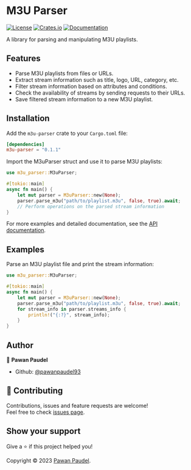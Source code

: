 # M3U Parser

[![License](https://img.shields.io/badge/license-MIT-blue.svg)](LICENSE)
[![Crates.io](https://img.shields.io/crates/v/m3u-parser.svg)](https://crates.io/crates/m3u-parser)
[![Documentation](https://docs.rs/m3u-parser/badge.svg)](https://docs.rs/m3u-parser)

A library for parsing and manipulating M3U playlists.

## Features

- Parse M3U playlists from files or URLs.
- Extract stream information such as title, logo, URL, category, etc.
- Filter stream information based on attributes and conditions.
- Check the availability of streams by sending requests to their URLs.
- Save filtered stream information to a new M3U playlist.

## Installation

Add the `m3u-parser` crate to your `Cargo.toml` file:

```toml
[dependencies]
m3u-parser = "0.1.1"
```

Import the M3uParser struct and use it to parse M3U playlists:

```rust
use m3u_parser::M3uParser;

#[tokio::main]
async fn main() {
    let mut parser = M3uParser::new(None);
    parser.parse_m3u("path/to/playlist.m3u", false, true).await;
    // Perform operations on the parsed stream information
}
```

For more examples and detailed documentation, see the [API documentation](https://docs.rs/m3u-parser).

## Examples

Parse an M3U playlist file and print the stream information:

```rust
use m3u_parser::M3uParser;

#[tokio::main]
async fn main() {
    let mut parser = M3uParser::new(None);
    parser.parse_m3u("path/to/playlist.m3u", false, true).await;
    for stream_info in parser.streams_info {
        println!("{:?}", stream_info);
    }
}
```

## Author

👤 **Pawan Paudel**

- Github: [@pawanpaudel93](https://github.com/pawanpaudel93)

## 🤝 Contributing

Contributions, issues and feature requests are welcome!<br />Feel free to check [issues page](https://github.com/pawanpaudel93/rs-m3u-parser/issues).

## Show your support

Give a ⭐️ if this project helped you!

Copyright © 2023 [Pawan Paudel](https://github.com/pawanpaudel93).
